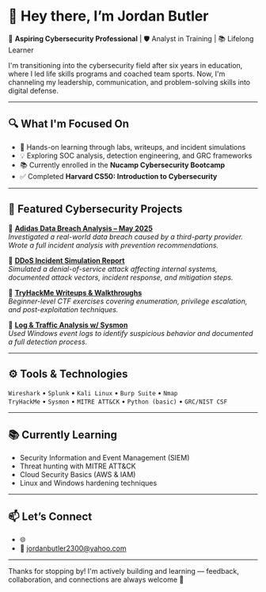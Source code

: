 # 👋 Hey there, I’m Jordan Butler

🎯 **Aspiring Cybersecurity Professional** | 🛡️ Analyst in Training | 📚 Lifelong Learner  

I'm transitioning into the cybersecurity field after six years in education, where I led life skills programs and coached team sports. Now, I'm channeling my leadership, communication, and problem-solving skills into digital defense. 

---

## 🔍 What I'm Focused On

- 🧠 Hands-on learning through labs, writeups, and incident simulations  
- 💡 Exploring SOC analysis, detection engineering, and GRC frameworks  
- 📚 Currently enrolled in the **Nucamp Cybersecurity Bootcamp**  
- ✅ Completed **Harvard CS50: Introduction to Cybersecurity**  

---

## 🧪 Featured Cybersecurity Projects

🔹 [**Adidas Data Breach Analysis – May 2025**](https://github.com/yourusername/yourrepo)  
*Investigated a real-world data breach caused by a third-party provider. Wrote a full incident analysis with prevention recommendations.*

🔹 [**DDoS Incident Simulation Report**](https://github.com/yourusername/yourrepo)  
*Simulated a denial-of-service attack affecting internal systems, documented attack vectors, incident response, and mitigation steps.*

🔹 [**TryHackMe Writeups & Walkthroughs**](https://github.com/yourusername/yourrepo)  
*Beginner-level CTF exercises covering enumeration, privilege escalation, and post-exploitation techniques.*

🔹 [**Log & Traffic Analysis w/ Sysmon**](https://github.com/yourusername/yourrepo)  
*Used Windows event logs to identify suspicious behavior and documented a full detection process.*

---

## ⚙️ Tools & Technologies

`Wireshark` • `Splunk` • `Kali Linux` • `Burp Suite` • `Nmap`  
`TryHackMe` • `Sysmon` • `MITRE ATT&CK` • `Python (basic)` • `GRC/NIST CSF`

---

## 📚 Currently Learning

- Security Information and Event Management (SIEM)  
- Threat hunting with MITRE ATT&CK  
- Cloud Security Basics (AWS & IAM)  
- Linux and Windows hardening techniques

---

## 📫 Let’s Connect

- 🌐 [
](https://www.linkedin.com/in/jordan-butler-168b52a2/)  
- 📧 jordanbutler2300@yahoo.com  

---

Thanks for stopping by! I'm actively building and learning — feedback, collaboration, and connections are always welcome 🙌
